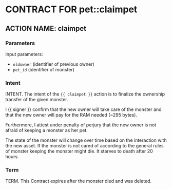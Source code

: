 # CONTRACT FOR pet::claimpet

## ACTION NAME: claimpet

### Parameters
Input parameters:

* `oldowner` (identifier of previous owner)
* `pet_id` (identifier of monster)

### Intent
INTENT. The intent of the `{{ claimpet }}` action is to finalize the ownership transfer of the given monster.

I {{ signer }} confirm that the new owner will take care of the monster and that the new owner will pay for the RAM needed (~295 bytes).

Furthermore, I attest under penalty of perjury that the new owner is not afraid of keeping a monster as her pet.

The state of the monster will change over time based on the interaction with the new asset. If the monster is not cared of according to the general rules of monster keeping the monster might die. It starves to death after 20 hours.

### Term
TERM. This Contract expires after the monster died and was deleted.
